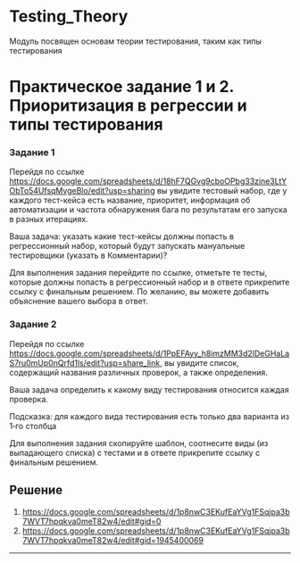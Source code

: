 # Testing_Theory
Модуль посвящен основам теории тестирования, таким как типы тестирования

# Практическое задание 1 и 2. Приоритизация в регрессии и типы тестирования

### Задание 1

Перейдя по ссылке https://docs.google.com/spreadsheets/d/18hF7QGvg9cboOPbg33zine3LtYObTo54UfsqMvgeBlo/edit?usp=sharing вы увидите тестовый набор, где у каждого тест-кейса есть название, приоритет, информация об автоматизации и частота обнаружения бага по результатам его запуска в разных итерациях.

Ваша задача: указать какие тест-кейсы должны попасть в регрессионный набор, который будут запускать мануальные тестировщики (указать в Комментарии)?

Для выполнения задания перейдите по ссылке, отметьте те тесты, которые должны попасть в регрессионный набор и в ответе прикрепите ссылку с финальным решением. По желанию, вы можете добавить объяснение вашего выбора в ответ.



### Задание 2

Перейдя по ссылке https://docs.google.com/spreadsheets/d/1PpEFAyy_h8imzMM3d2lDeGHaLaS7ru0mUp0nQrfd1ls/edit?usp=share_link, вы увидите список, содержащий названия различных проверок, а также определения. 

Ваша задача определить к какому виду тестирования относится каждая проверка.

Подсказка: для каждого вида тестирования есть только два варианта из 1‑го столбца

Для выполнения задания скопируйте шаблон, соотнесите виды (из выпадающего списка) с тестами и в ответе прикрепите ссылку с финальным решением.

## Решение 
1. https://docs.google.com/spreadsheets/d/1p8nwC3EKufEaYVg1FSqjpa3b7WVT7hpqkva0meT82w4/edit#gid=0
2. https://docs.google.com/spreadsheets/d/1p8nwC3EKufEaYVg1FSqjpa3b7WVT7hpqkva0meT82w4/edit#gid=1945400069
---
